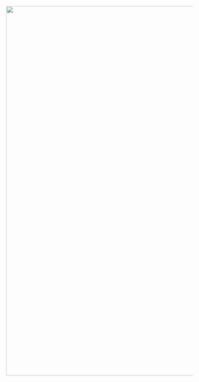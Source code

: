 <a href="https://github.com/devxb/gitanimals">
  <img src="https://render.gitanimals.org/farms/lkwoung88" width="1000" height="1000"/>
</a>
